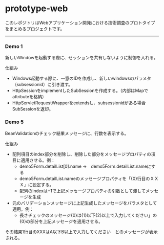 # prototype-web
このレポジトリはWebアプリケーション開発における技術調査のプロトタイプをまとめるプロジェクトです。

---
### Demo 1
新しいWindowを起動する際に、セッションを共有しないように制御を入れる。

仕組み  
- Windows起動する際に、一意のIDを作成し、新しいwindowsのパラメタ（subsessionid）に引き渡す。
- HttpSessionをimplementしたSubSessionを作成する。（内部はMapでattributeを格納）
- HttpServletRequestWrapperをextendsし、subsessionidがある場合SubSessionを返却。

### Demo 5
BeanValidationのチェック結果メッセージに、行数を表示する。

仕組み
- 配列項目のindex部分を削除し、削除した部分をメッセージプロパティの項目に適用させる。例：
  - demo5Form.detailList[0].name ⇒　demo5Form.detailList.nameにする
  - demo5Form.detailList.nameのメッセージプロパティを「{0}行目のＸＸＸ」に設定する。
  - 配列のindexは+1で上記メッセージプロパティの引数として渡してメッセージを生成
- 元のバリデーションメッセージに上記生成したメッセージをパラメタとして適用。例：
  - 長さチェックのメッセージ{0}は{1}以下{2}以上で入力してください」の{0}の部分を上記メッセージを適用させる。

その結果1行目のXXXはA以下B以上で入力してください　とのメッセージが表示される。
